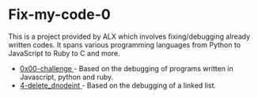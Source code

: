 # Fix-my-code-0

This is a project provided by ALX which involves fixing/debugging already written codes.
It spans various programming languages from Python to JavaScript to Ruby to C and more.

*   [ 0x00-challenge ](./0x00-challenge) - Based on the debugging of programs written in Javascript, python and ruby.
*   [ 4-delete_dnodeint ](./4-delete_dnodeint) - Based on the debugging of a linked list.
